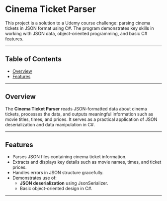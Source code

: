 # Cinema Ticket Parser

This project is a solution to a Udemy course challenge: parsing cinema tickets in JSON format using C#. The program demonstrates key skills in working with JSON data, object-oriented programming, and basic C# features.

---

## Table of Contents

- [Overview](#overview)
- [Features](#features)
---

## Overview

The **Cinema Ticket Parser** reads JSON-formatted data about cinema tickets, processes the data, and outputs meaningful information such as movie titles, times, and prices. It serves as a practical application of JSON deserialization and data manipulation in C#.

---

## Features

- Parses JSON files containing cinema ticket information.
- Extracts and displays key details such as movie names, times, and ticket prices.
- Handles errors in JSON structure gracefully.
- Demonstrates use of:
  - **JSON deserialization** using JsonSerializer.
  - Basic object-oriented design in C#.

---
